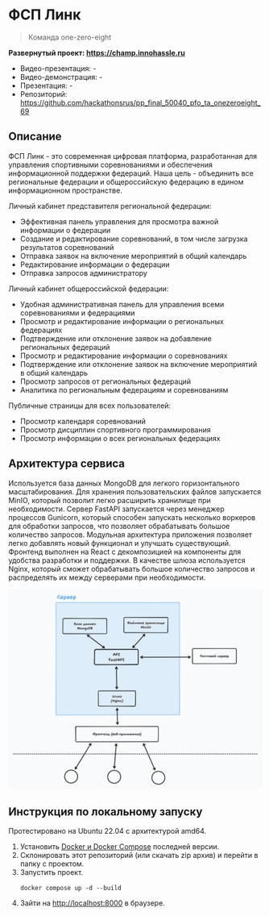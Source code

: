 # ФСП Линк

> Команда one-zero-eight

**Развернутый проект: https://champ.innohassle.ru**

- Видео-презентация: -
- Видео-демонстрация: -
- Презентация: -
- Репозиторий: https://github.com/hackathonsrus/pp_final_50040_pfo_ta_onezeroeight_69

## Описание

ФСП Линк - это современная цифровая платформа, разработанная для управления спортивными соревнованиями и обеспечения информационной поддержки федераций.
Наша цель - объединить все региональные федерации и общероссийскую федерацию в едином информационном пространстве.

Личный кабинет представителя региональной федерации:
- Эффективная панель управления для просмотра важной информации о федерации
- Создание и редактирование соревнований, в том числе загрузка результатов соревнований
- Отправка заявок на включение мероприятий в общий календарь
- Редактирование информации о федерации
- Отправка запросов администратору

Личный кабинет общероссийской федерации:
- Удобная административная панель для управления всеми соревнованиями и федерациями
- Просмотр и редактирование информации о региональных федерациях
- Подтверждение или отклонение заявок на добавление региональных федераций
- Просмотр и редактирование информации о соревнованиях
- Подтверждение или отклонение заявок на включение мероприятий в общий календарь
- Просмотр запросов от региональных федераций
- Аналитика по региональным федерациям и соревнованиям

Публичные страницы для всех пользователей:
- Просмотр календаря соревнований
- Просмотр дисциплин спортивного программирования
- Просмотр информации о всех региональных федерациях

## Архитектура сервиса

Используется база данных MongoDB для легкого горизонтального масштабирования.
Для хранения пользовательских файлов запускается MinIO, который позволит легко расширить хранилище при необходимости.
Сервер FastAPI запускается через менеджер процессов Gunicorn, который способен запускать несколько воркеров для обработки запросов, что позволяет обрабатывать большое количество запросов.
Модульная архитектура приложения позволяет легко добавлять новый функционал и улучшать существующий.
Фронтенд выполнен на React с декомпозицией на компоненты для удобства разработки и поддержки.
В качестве шлюза используется Nginx, который сможет обрабатывать большое количество запросов и распределять их между серверами при необходимости.

![Architecture](./architecture.png)

## Инструкция по локальному запуску

Протестировано на Ubuntu 22.04 с архитектурой amd64.

1. Установить [Docker и Docker Compose](https://docs.docker.com/engine/install/) последней версии.
2. Склонировать этот репозиторий (или скачать zip архив) и перейти в папку с проектом.
3. Запустить проект.
   ```
   docker compose up -d --build
   ```
4. Зайти на [http://localhost:8000](http://localhost:8000) в браузере.

